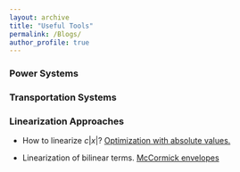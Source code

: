 ```yaml
---
layout: archive
title: "Useful Tools"
permalink: /Blogs/
author_profile: true
---
```


### Power Systems
### Transportation Systems
### Linearization Approaches 
* How to linearize $c|x|$?
[Optimization with absolute values.](https://optimization.cbe.cornell.edu/index.php?title=Optimization_with_absolute_values)

* Linearization of bilinear terms.
[McCormick envelopes](https://optimization.cbe.cornell.edu/index.php?title=McCormick_envelopes)

